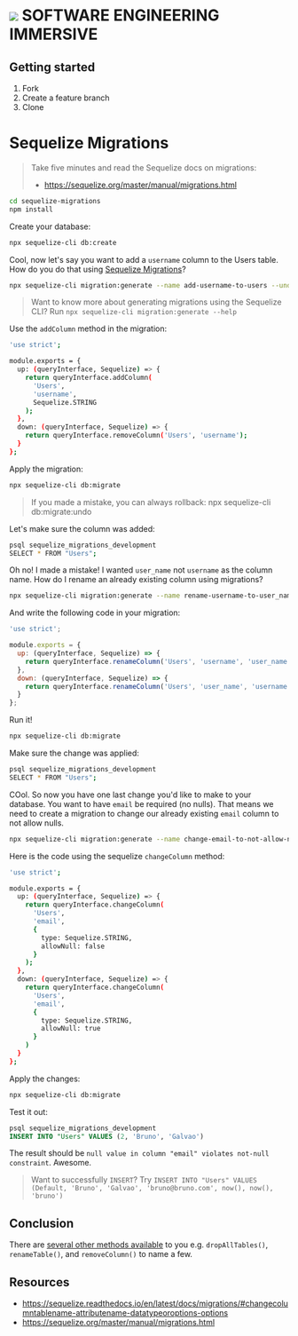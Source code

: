 # ![](https://ga-dash.s3.amazonaws.com/production/assets/logo-9f88ae6c9c3871690e33280fcf557f33.png)  SOFTWARE ENGINEERING IMMERSIVE

## Getting started

1. Fork
1. Create a feature branch
1. Clone

# Sequelize Migrations

> Take five minutes and read the Sequelize docs on migrations: 
>
> - https://sequelize.org/master/manual/migrations.html

```sh
cd sequelize-migrations
npm install
```

Create your database:

```sh
npx sequelize-cli db:create
```

Cool, now let's say you want to add a `username` column to the Users table. How do you do that using [Sequelize Migrations](https://sequelize.org/master/manual/migrations.html)?

```sh
npx sequelize-cli migration:generate --name add-username-to-users --underscored
```
> Want to know more about generating migrations using the Sequelize CLI? Run `npx sequelize-cli migration:generate --help`

Use the `addColumn` method in the migration:

```sh
'use strict';

module.exports = {
  up: (queryInterface, Sequelize) => {
    return queryInterface.addColumn(
      'Users',
      'username',
      Sequelize.STRING
    );
  },
  down: (queryInterface, Sequelize) => {
    return queryInterface.removeColumn('Users', 'username');
  }
};
```

Apply the migration:

```sh
npx sequelize-cli db:migrate
```
> If you made a mistake, you can always rollback: npx sequelize-cli db:migrate:undo

Let's make sure the column was added:

```sh
psql sequelize_migrations_development
SELECT * FROM "Users";
```

Oh no! I made a mistake! I wanted `user_name` not `username` as the column name. How do I rename an already existing column using migrations?

```sh
npx sequelize-cli migration:generate --name rename-username-to-user_name --underscored
```

And write the following code in your migration:

```js
'use strict';

module.exports = {
  up: (queryInterface, Sequelize) => {
    return queryInterface.renameColumn('Users', 'username', 'user_name');
  },
  down: (queryInterface, Sequelize) => {
    return queryInterface.renameColumn('Users', 'user_name', 'username');
  }
};
```

Run it!

```sh
npx sequelize-cli db:migrate
```

Make sure the change was applied:

```sh
psql sequelize_migrations_development
SELECT * FROM "Users";
```

COol. So now you have one last change you'd like to make to your database. You want to have `email` be required (no nulls). That means we need to create a migration to change our already existing `email` column to not allow nulls.

```sh
npx sequelize-cli migration:generate --name change-email-to-not-allow-nulls --underscored
```

Here is the code using the sequelize `changeColumn` method:

```sh
'use strict';

module.exports = {
  up: (queryInterface, Sequelize) => {
    return queryInterface.changeColumn(
      'Users',
      'email',
      {
        type: Sequelize.STRING,
        allowNull: false
      }
    );
  },
  down: (queryInterface, Sequelize) => {
    return queryInterface.changeColumn(
      'Users',
      'email',
      {
        type: Sequelize.STRING,
        allowNull: true
      }
    )
  }
};
```

Apply the changes:

```sh
npx sequelize-cli db:migrate
```

Test it out:

```sql
psql sequelize_migrations_development
INSERT INTO "Users" VALUES (2, 'Bruno', 'Galvao')
```

The result should be `null value in column "email" violates not-null constraint`. Awesome.
> Want to successfully `INSERT`? Try `INSERT INTO "Users" VALUES (Default, 'Bruno', 'Galvao', 'bruno@bruno.com', now(), now(), 'bruno')`

## Conclusion

There are [several other methods available](https://sequelize.readthedocs.io/en/latest/docs/migrations/#changecolumntablename-attributename-datatypeoroptions-options) to you e.g. `dropAllTables()`, `renameTable()`, and `removeColumn()` to name a few.


## Resources

- https://sequelize.readthedocs.io/en/latest/docs/migrations/#changecolumntablename-attributename-datatypeoroptions-options
- https://sequelize.org/master/manual/migrations.html
